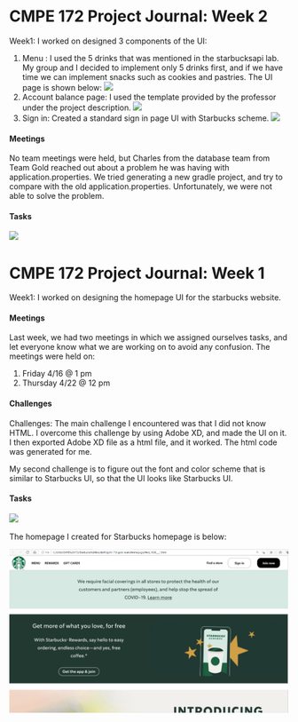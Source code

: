 # CMPE 172 Project Journal: Week 2

Week1: I worked on designed 3 components of the UI:
1) Menu : I used the 5 drinks that was mentioned in the starbucksapi lab. My group and I decided to implement only 5 drinks first, and if we have time we can implement snacks such as cookies and pastries. The UI page is shown below:
![](Images/Menu.PNG)
2) Account balance page: I used the template provided by the professor under the project description. 
![](Images/Account_balance.PNG)
3) Sign in: Created a standard sign in page UI with Starbucks scheme. 
![](Images/Sign%20in.PNG)

#### Meetings
No team meetings were held, but Charles from the database team from Team Gold reached out about a problem he was having with application.properties. We tried generating a new gradle project, and try to compare with the old application.properties. Unfortunately, we were not able to solve the problem.

#### Tasks
![](Images/Tasks.PNG)

# CMPE 172 Project Journal: Week 1

Week1: I worked on designing the homepage UI for the starbucks website. 
#### Meetings
Last week, we had two meetings in which we assigned ourselves tasks, and let everyone know what we are working on to avoid any confusion.
The meetings were held on: 

1) Friday 4/16 @ 1 pm
2) Thursday 4/22 @ 12 pm
 
#### Challenges
Challenges: The main challenge I encountered was that I did not know HTML. I overcome this challenge by using Adobe XD, and made the UI on it. I then exported Adobe XD file as a html file, and it worked. The html code was generated for me.

My second challenge is to figure out the font and color scheme that is similar to Starbucks UI, so that the UI looks like Starbucks UI.

#### Tasks
![](Images/Card_Umer.PNG)

The homepage I created for Starbucks homepage is below:

![](Images/Hompage.PNG)
